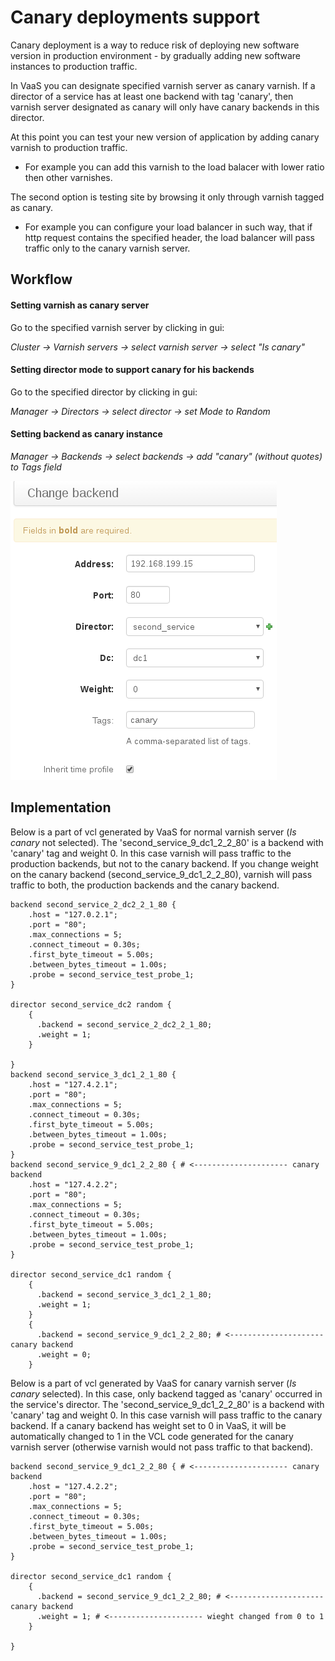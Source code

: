 Canary deployments support
=======================

Canary deployment is a way to reduce risk of deploying new software version in production environment - by gradually
adding new software instances to production traffic.

In VaaS you can designate specified varnish server as canary varnish. If a director of a service has at least
one backend with tag 'canary', then varnish server designated as canary will only have canary backends in this director.

At this point you can test your new version of application by adding canary varnish to production traffic. 
* For example you can add this varnish to the load balacer with lower ratio then other varnishes.

The second option is testing site by browsing it only through varnish tagged as canary. 
* For example you can configure your load balancer in such way, that if http request contains the specified header,
the load balancer will pass traffic only to the canary varnish server.


Workflow
--------

#### Setting varnish as canary server

Go to the specified varnish server by clicking in gui:

*Cluster -> Varnish servers -> select varnish server -> select "Is canary"*

#### Setting director mode to support canary for his backends

Go to the specified director by clicking in gui:

*Manager -> Directors -> select director -> set Mode to Random*

#### Setting backend as canary instance

*Manager -> Backends -> select backends -> add "canary" (without quotes) to Tags field*

![Backend](img/canary_backend.png)



Implementation
--------------
Below is a part of vcl generated by VaaS for normal varnish server (*Is canary* not selected).
The 'second_service_9_dc1_2_2_80' is a backend with 'canary' tag and weight 0. In this case varnish will pass traffic
to the production backends, but not to the canary backend. If you change weight on the
canary backend (second_service_9_dc1_2_2_80), varnish will pass traffic to both,
the production backends and the canary backend.

```
backend second_service_2_dc2_2_1_80 {
    .host = "127.0.2.1";
    .port = "80";
    .max_connections = 5;
    .connect_timeout = 0.30s;
    .first_byte_timeout = 5.00s;
    .between_bytes_timeout = 1.00s;
    .probe = second_service_test_probe_1;
}

director second_service_dc2 random {
    {
      .backend = second_service_2_dc2_2_1_80;
      .weight = 1;
    }

}
backend second_service_3_dc1_2_1_80 {
    .host = "127.4.2.1";
    .port = "80";
    .max_connections = 5;
    .connect_timeout = 0.30s;
    .first_byte_timeout = 5.00s;
    .between_bytes_timeout = 1.00s;
    .probe = second_service_test_probe_1;
}
backend second_service_9_dc1_2_2_80 { # <--------------------- canary backend
    .host = "127.4.2.2";
    .port = "80";
    .max_connections = 5;
    .connect_timeout = 0.30s;
    .first_byte_timeout = 5.00s;
    .between_bytes_timeout = 1.00s;
    .probe = second_service_test_probe_1;
}

director second_service_dc1 random {
    {
      .backend = second_service_3_dc1_2_1_80;
      .weight = 1;
    }
    {
      .backend = second_service_9_dc1_2_2_80; # <--------------------- canary backend
      .weight = 0;
    }
```

Below is a part of vcl generated by VaaS for canary varnish server (*Is canary* selected).
In this case, only backend tagged as 'canary' occurred in the service's director. The 'second_service_9_dc1_2_2_80' is
a backend with 'canary' tag and weight 0. In this case varnish will pass traffic to the canary backend.
If a canary backend has weight set to 0 in VaaS, it will be automatically changed to 1 in the VCL code generated for the
canary varnish server (otherwise varnish would not pass traffic to that backend).
```
backend second_service_9_dc1_2_2_80 { # <--------------------- canary backend
    .host = "127.4.2.2";
    .port = "80";
    .max_connections = 5;
    .connect_timeout = 0.30s;
    .first_byte_timeout = 5.00s;
    .between_bytes_timeout = 1.00s;
    .probe = second_service_test_probe_1;
}

director second_service_dc1 random {
    {
      .backend = second_service_9_dc1_2_2_80; # <--------------------- canary backend
      .weight = 1; # <--------------------- wieght changed from 0 to 1
    }

}
```

